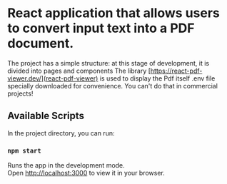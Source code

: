 # React application that allows users to convert input text into a PDF document.

The project has a simple structure: at this stage of development, it is divided into pages and components
The library [https://react-pdf-viewer.dev/](react-pdf-viewer) is used to display the Pdf itself
.env file specially downloaded for convenience. You can't do that in commercial projects!

## Available Scripts

In the project directory, you can run:

### `npm start`

Runs the app in the development mode.\
Open [http://localhost:3000](http://localhost:3000) to view it in your browser.
